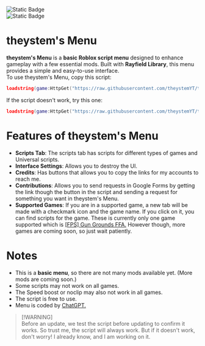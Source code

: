 ![Static Badge](https://img.shields.io/badge/Forks%20are%20not%20allowed%20on%20this%20repository-grey)  
![Static Badge](https://img.shields.io/badge/due%20to%20the%20copyright%20license.-yellow) 
# theystem's Menu

**theystem's Menu** is a **basic Roblox script menu** designed to enhance gameplay with a few essential mods. Built with **Rayfield Library**, this menu provides a simple and easy-to-use interface.  
To use theystem's Menu, copy this script:
```lua
loadstring(game:HttpGet("https://raw.githubusercontent.com/theystemYT/theystems-Menu/refs/heads/main/theystem's%20Menu.lua"))()
```
If the script doesn't work, try this one:
```lua
loadstring(game:HttpGet("https://raw.githubusercontent.com/theystemYT/theystems-Menu/refs/heads/main/theystem's%20Menu.lua",true))()
```
# Features of theystem's Menu
- **Scripts Tab**: The scripts tab has scripts for different types of games and Universal scripts.  
- **Interface Settings**: Allows you to destroy the UI.
- **Credits**: Has buttons that allows you to copy the links for my accounts to reach me.
- **Contributions**: Allows you to send requests in Google Forms by getting the link though the button in the script and sending a request for something you want in theystem's Menu.
- **Supported Games**: If you are in a supported game, a new tab will be made with a checkmark icon and the game name. If you click on it, you can find scripts for the game. These is currently only one game supported which is [[FPS] Gun Grounds FFA.](https://www.roblox.com/games/12137249458/FPS-Gun-Grounds-FFA) However though, more games are coming soon, so just wait patiently.
# Notes

- This is a **basic menu**, so there are not many mods available yet. (More mods are coming soon.)  
- Some scripts may not work on all games.  
- The Speed boost or noclip may also not work in all games.
- The script is free to use.  
- Menu is coded by [ChatGPT.](chatgpt.com)
> [!WARNING]\
> Before an update, we test the script before updating to confirm it works. So trust me, the script will always work.
But if it doesn't work, don't worry! I already know, and I am working on it.
